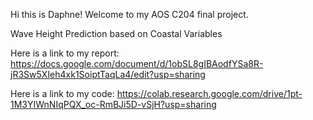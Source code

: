 Hi this is Daphne! Welcome to my AOS C204 final project. 

Wave Height Prediction based on Coastal Variables

Here is a link to my report: https://docs.google.com/document/d/1obSL8gIBAodfYSa8R-jR3Sw5XIeh4xk1SoiptTaqLa4/edit?usp=sharing

Here is a link to my code: https://colab.research.google.com/drive/1pt-1M3YIWnNIqPQX_oc-RmBJi5D-vSjH?usp=sharing
